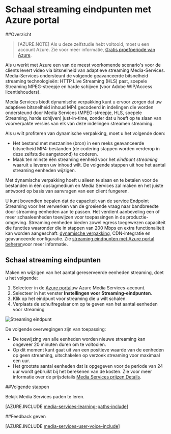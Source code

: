 <properties
    pageTitle=" Schaal streaming eindpunten met Azure portal | Microsoft Azure"
    description="Deze zelfstudie doorloopt u de stappen voor het schalen van streaming eindpunten met Azure portal."
    services="media-services"
    documentationCenter=""
    authors="Juliako"
    manager="erikre"
    editor=""/>

<tags
    ms.service="media-services"
    ms.workload="media"
    ms.tgt_pltfrm="na"
    ms.devlang="na"
    ms.topic="article"
    ms.date="10/24/2016"
    ms.author="juliako"/>


# <a name="scale-streaming-endpoints-with-the-azure-portal"></a>Schaal streaming eindpunten met Azure portal

##<a name="overview"></a>Overzicht

> [AZURE.NOTE] Als u deze zelfstudie hebt voltooid, moet u een account Azure. Zie voor meer informatie, [Gratis proefperiode van Azure](https://azure.microsoft.com/pricing/free-trial/). 

Als u werkt met Azure een van de meest voorkomende scenario's voor de clients levert video via bitsnelheid van adaptieve streaming Media-Services. Media-Services ondersteunt de volgende geavanceerde bitsnelheid streaming technologieën: HTTP Live Streaming (HLS) past, soepele Streaming MPEG-streepje en harde schijven (voor Adobe WIP/Access licentiehouders).

Media Services biedt dynamische verpakking kunt u ervoor zorgen dat uw adaptieve bitsnelheid inhoud MP4 gecodeerd in indelingen die worden ondersteund door Media Services (MPEG-streepje, HLS, soepele Streaming, harde schijven) just-in-time, zonder dat u hoeft op te slaan van voorverpakte versies van elk van deze indelingen streamen streaming.

Als u wilt profiteren van dynamische verpakking, moet u het volgende doen:

- Het bestand met mezzanine (bron) in een reeks geavanceerde bitsnelheid MP4-bestanden (de codering stappen worden verderop in deze zelfstudie aangetoond) te coderen.  
- Maak ten minste één streaming eenheid voor het *eindpunt streaming* waaruit u leveren uw inhoud wilt. De volgende stappen uit hoe het aantal streaming eenheden wijzigen.

Met dynamische verpakking hoeft u alleen te slaan en te betalen voor de bestanden in één opslagmedium en Media Services zal maken en het juiste antwoord op basis van aanvragen van een client fungeren.

U kunt bovendien bepalen dat de capaciteit van de service Endpoint Streaming voor het verwerken van de groeiende vraag naar bandbreedte door streaming eenheden aan te passen. Het verdient aanbeveling een of meer schaaleenheden toewijzen voor toepassingen in de productie-omgeving. Streaming eenheden bieden zowel egress toegewezen capaciteit die functies waaronder die in stappen van 200 Mbps en extra functionaliteit kan worden aangeschaft: [dynamische verpakking](media-services-dynamic-packaging-overview.md), CDN-integratie en geavanceerde configuratie. Zie [streaming eindpunten met Azure portal beheren](media-services-portal-manage-streaming-endpoints.md)voor meer informatie.

## <a name="scale-streaming-endpoints"></a>Schaal streaming eindpunten

Maken en wijzigen van het aantal gereserveerde eenheden streaming, doet u het volgende:

1. Selecteer in de [Azure portal](https://portal.azure.com/)uw Azure Media Services-account.
2. Selecteer in het venster **Instellingen voor** **Streaming-eindpunten**.
3. Klik op het eindpunt voor streaming die u wilt schalen. 
4. Verplaats de schuifregelaar om op te geven van het aantal eenheden voor streaming
 
![Streaming eindpunt](./media/media-services-portal-manage-streaming-endpoints/media-services-manage-streaming-endpoints3.png)

De volgende overwegingen zijn van toepassing:

- De toewijzing van alle eenheden worden nieuwe streaming kan ongeveer 20 minuten duren om te voltooien. 
- Op dit moment kunt gaat uit van een positieve waarde van de eenheden op geen streaming, uitschakelen op verzoek streaming voor maximaal een uur.
- Het grootste aantal eenheden dat is opgegeven voor de periode van 24 uur wordt gebruikt bij het berekenen van de kosten. Zie voor meer informatie over de prijsdetails [Media Services prijzen Details](http://go.microsoft.com/fwlink/?LinkId=275107).

##<a name="next-steps"></a>Volgende stappen

Bekijk Media Services paden te leren.

[AZURE.INCLUDE [media-services-learning-paths-include](../../includes/media-services-learning-paths-include.md)]

##<a name="provide-feedback"></a>Feedback geven

[AZURE.INCLUDE [media-services-user-voice-include](../../includes/media-services-user-voice-include.md)]


